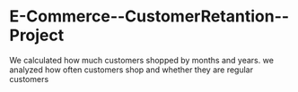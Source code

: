 # E-Commerce--CustomerRetantion--Project

We calculated how much customers shopped by months and years. we analyzed how often customers shop and whether they are regular customers
